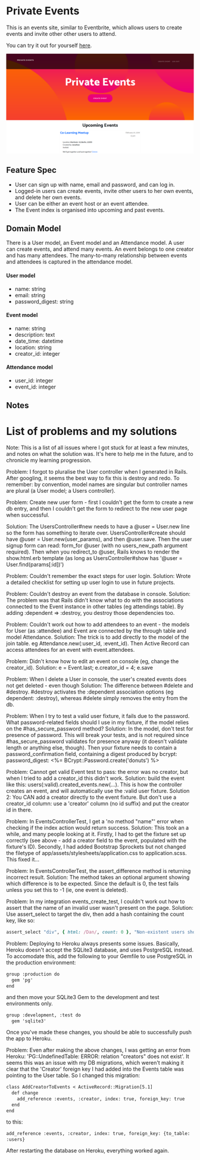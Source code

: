 # Private Events

This is an events site, similar to Eventbrite, which allows users to create events and invite other other users to attend.

You can try it out for yourself [here](https://secret-badlands-17915.herokuapp.com/).

![Screenshot](app/assets/images/screenshot.png)


## Feature Spec
- User can sign up with name, email and password, and can log in.
- Logged-in users can create events, invite other users to her own events, and delete her own events.
- User can be either an event host or an event attendee.
- The Event index is organised into upcoming and past events.

## Domain Model

There is a User model, an Event model and an Attendance model. A user can create events, and attend many events. An event belongs to one creator and has many attendees. The many-to-many relationship between events and attendees is captured in the attendance model.

#### User model
- name: string
- email: string
- password_digest: string

#### Event model
- name: string
- description: text
- date_time: datetime
- location: string
- creator_id: integer

#### Attendance model
- user_id: integer
- event_id: integer

## Notes

# List of problems and my solutions

Note: This is a list of all issues where I got stuck for at least a few minutes, and notes on what the solution was. It's here to help me in the future, and to chronicle my learning progression.

Problem: I forgot to pluralise the User controller when I generated in Rails. After googling, it seems the best way to fix this is destroy and redo.
To remember: by convention, model names are singular but controller names are plural (a User model; a Users controller).

Problem: Create new user form - first I couldn't get the form to create a new db entry, and then I couldn't get the form to redirect to the new user page when successful.

Solution: The UsersController#new needs to have a @user = User.new line so the form has something to iterate over. UsersController#create should have @user = User.new(user_params), and then @user.save. Then the user signup form can read: form_for @user (with no users_new_path argument required). Then when you redirect_to @user, Rails knows to render the show.html.erb template (as long as UsersController#show has '@user = User.find(params[:id])')

Problem: Couldn't remember the exact steps for user login.
Solution: Wrote a detailed checklist for setting up user login to use in future projects.

Problem: Couldn't destroy an event from the database in console.
Solution: The problem was that Rails didn't know what to do with the associations connected to the Event instance in other tables (eg attendings table). By adding :dependent => :destroy, you destroy those dependencies too.

Problem: Couldn't work out how to add attendees to an event - the models for User (as :attendee) and Event are connected by the through table and model Attendance.
Solution: The trick is to add directly to the model of the join table. eg Attendance.new(:user_id, :event_id). Then Active Record can access attendees for an event with event.attendees.

Problem: Didn't know how to edit an event on console (eg, change the creator_id).
Solution: e = Event.last; e.creator_id = 4; e.save

Problem: When I delete a User in console, the user's created events does not get deleted - even though
Solution: The difference between #delete and #destroy. #destroy activates the :dependent association options (eg dependent: :destroy), whereas #delete simply removes the entry from the db.

Problem: When I try to test a valid user fixture, it fails due to the password. What password-related fields should I use in my fixture, if the model relies on the #has_secure_password method?
Solution: In the model, don't test for presence of password. This will break your tests, and is not required since #has_secure_password validates for presence anyway (it doesn't validate length or anything else, though). Then your fixture needs to contain a password_confirmation field, containing a digest produced by bcrypt:
  password_digest: <%= BCrypt::Password.create('donuts') %>

Problem: Cannot get valid Event test to pass: the error was no creator, but when I tried to add a creator_id this didn't work.
Solution: build the event like this: users(:valid).created_events.new(...). This is how the controller creates an event, and will automatically use the :valid user fixture.
Solution 2: You CAN add a creator directly to the event fixture. But don't use a creator_id column: use a 'creator' column (no id suffix) and put the creator id in there.

Problem: In EventsControllerTest, I get a 'no method "name"' error when checking if the index action would return success.
Solution: This took an a while, and many people looking at it. Firstly, I had to get the fixture set up correctly (see above - add a creator field to the event, populated with the fixture's ID). Secondly, I had added Bootstrap Sprockets but not changed the filetype of app/assets/stylesheets/application.css to application.scss. This fixed it...

Problem: In EventsControllerTest, the assert_difference method is returning incorrect result.
Solution: The method takes an optional argument showing which difference is to be expected. Since the default is 0, the test fails unless you set this to -1 (ie, one event is deleted).

Problem: In my integration events_create_test, I couldn't work out how to assert that the name of an invalid user wasn't present on the page.
Solution: Use assert_select to target the div, then add a hash containing the count key, like so:
```ruby
assert_select "div", { html: /Dan/, count: 0 }, "Non-existent users should not appear"
```

Problem: Deploying to Heroku always presents some issues. Basically, Heroku doesn't accept the SQLite3 database, and uses PostgreSQL instead. To accomodate this, add the following to your Gemfile to use PostgreSQL in the production environment:
```
group :production do
  gem 'pg'
end
```
and then move your SQLite3 Gem to the development and test environments only.
```
group :development, :test do
  gem 'sqlite3'
```
Once you've made these changes, you should be able to successfully push the app to Heroku.

Problem: Even after making the above changes, I was getting an error from Heroku: 'PG::UndefinedTable: ERROR: relation "creators" does not exist'.
It seems this was an issue with my DB migrations, which weren't making it clear that the 'Creator' foreign key I had added into the Events table was pointing to the User table. So I changed this migration:
```
class AddCreatorToEvents < ActiveRecord::Migration[5.1]
  def change
    add_reference :events, :creator, index: true, foreign_key: true
  end
end
```
to this:
```
add_reference :events, :creator, index: true, foreign_key: {to_table: :users}
```
After restarting the database on Heroku, everything worked again.
